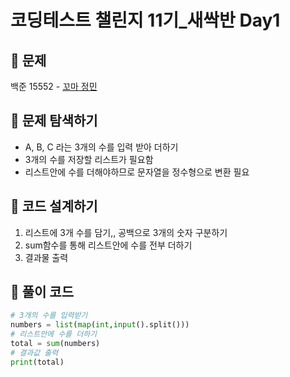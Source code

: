 # 코딩테스트 챌린지 11기_새싹반 Day1

## 📌 문제
백준 15552 - [꼬마 정민](https://www.acmicpc.net/problem/11382)

## 📌 문제 탐색하기
- A, B, C 라는 3개의 수를 입력 받아 더하기
- 3개의 수를 저장할 리스트가 필요함
- 리스트안에 수를 더해야하므로 문자열을 정수형으로 변환 필요

## 📌 코드 설계하기
1. 리스트에 3개 수를 담기,, 공백으로 3개의 숫자 구분하기
2. sum함수를 통해 리스트안에 수를 전부 더하기
3. 결과물 출력

## 📌 풀이 코드
```python
# 3개의 수를 입력받기
numbers = list(map(int,input().split()))
# 리스트안에 수를 더하기
total = sum(numbers)
# 결과값 출력
print(total)